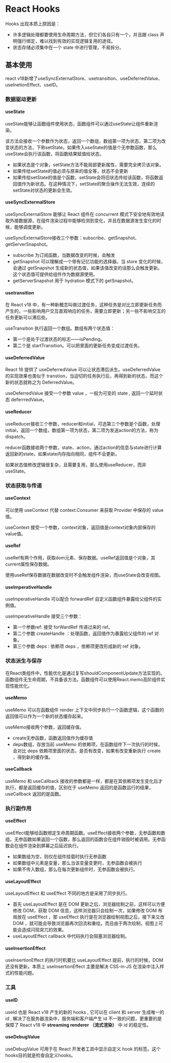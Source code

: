 # React Hooks

Hooks 出现本质上原因是：

- 许多逻辑处理都要使用生命周期方法，但它们各自只有一个，并且跟 class 声明强行绑定，难以找到有效的实现逻辑复用的途径。
- 状态存储必须集中在一个 state 中进行管理，不易拆分。

## 基本使用

react v18新增了useSyncExternalStore、usetransition、useDeferredValue、useInetionEffect、useID。

### 数据驱动更新

#### useState

useState能够让函数组件使用状态，函数组件可以通过useState让组件重新渲染。

该方法会接收一个参数作为状态，返回一个数组，数组第一项为状态，第二项为改变状态的方法，下称setState。如果传入useState的值是个无参数函数，那么useState会执行该函数，将函数结果赋值给状态。

* 如果状态是个对象，setState方法不能局部更新属性，需要完全拷贝该对象。
* 如果传给setState的值必须与原来的值全等，状态不会更新
* 如果传给setState的值是个函数，setState会将旧状态传给该函数，将函数返回值作为新状态。在这种情况下，setState的聚合操作无法生效，连续的setState对状态的更新会生效。

#### useSyncExtermalStore

useSyncExternalStore 能够让 React 组件在 concurrent 模式下安全地有效地读取外接数据源，在组件渲染过程中能够检测到变化，并且在数据源发生变化的时候，能够调度更新。

useSyncExternalStore接收三个参数：subscribe、getSnapshot、getServerSnapshot。

* subscribe 为订阅函数，当数据改变的时候，会触发
* getSnapshot 可以理解成一个带有记忆功能的选择器。当 store 变化的时候，会通过 getSnapshot 生成新的状态值，如果该值改变的话那么会触发更新。这个状态值可提供给组件作为数据源使用。
* getServerSnapshot 用于 hydration 模式下的 getSnapshot。

#### usetransition

在 React v18 中，有一种新概念叫做过渡任务，这种任务是对比立即更新任务而产生的，一些影响用户交互直观响应的任务，需要立即更新；另一些不影响交互的任务更新可以滞后些。

useTransition 执行返回一个数组。数组有两个状态值：

- 第一个是处于过渡状态的标志——isPending。
- 第二个是 startTransition。可以把里面的更新任务变成过渡任务。

#### useDeferredValue

React 18 提供了 useDeferredValue 可以让状态滞后派生。useDeferredValue 的实现效果也类似于 transtion，当迫切的任务执行后，再得到新的状态，而这个新的状态就称之为 DeferredValue。

useDeferredValue 接受一个参数 value ，一般为可变的 state , 返回一个延时状态 deferrredValue。

#### useReducer

useReducer接收三个参数，reducer和initial，可选第三个参数是个函数，处理initial，返回一个数组，数组第一项为状态，第二项为发送action的方法，称为dispatch。

reducer函数接收两个参数，state、action，通过action的信息与state进行计算返回新的state，如果state内存指向相同，组件不会更新。

如果状态值修改逻辑很复杂，且需要复用，那么使用useReducer，而非useState。

### 状态获取与传递

#### useContext

可以使用 useContext 代替 context.Consumer 来获取 Provider 中保存的 value 值。

useContext 接受一个参数，context对象，返回值是context对象内部保存的value值。

#### useRef

useRef有两个作用，获取dom元素、保存数据。useRef返回值是个对象，其current属性保存数据。

使用useRef保存数据在数据改变时不会触发组件渲染，而useState会改变视图。

#### useImperativeHandle

useImperativeHandle 可以配合 forwardRef 自定义函数组件暴露给父组件的实例值。

useImperativeHandle 接受三个参数：

- 第一个参数ref: 接受 forWardRef 传递过来的 ref。
- 第二个参数 createHandle ：处理函数，返回值作为暴露给父组件的 ref 对象。
- 第三个参数 deps : 依赖项 deps ，依赖项更改形成新的 ref 对象。

### 状态派生与保存

在React类组件中，性能优化是通过复写shouldComponentUpdate方法实现的。函数组件无生命周期，不具备该方法。函数组件可以使用React.memo高阶组件实现性能优化。

#### useMemo

useMemo 可以在函数组件 render 上下文中同步执行一个函数逻辑，这个函数的返回值可以作为一个新的状态缓存起来。

useMemo接收两个参数，返回缓存值。

* create无参函数，函数返回值作为缓存值
* deps数组，存放当前 useMemo 的依赖项，在函数组件下一次执行的时候，会对比 deps 依赖项里面的状态，是否有改变，如果有改变重新执行 create ，得到新的缓存值。

#### useCallback

useMemo 和 useCallback 接收的参数都是一样，都是在其依赖项发生变化后才执行，都是返回缓存的值，区别在于 useMemo 返回的是函数运行的结果，useCallback 返回的是函数。

### 执行副作用

#### useEffect

useEffect能够给函数绑定生命周期函数。useEffect接收两个参数，无参函数和数组。无参函数如果返回一个函数，那么返回的函数会在组件销毁时被调用。无参函数会在组件渲染到屏幕之后延迟执行。

* 如果数组为空，则仅在组件挂载时执行无参函数
* 如果数组中元素是变量，那么当该变量变更时，无参函数会被执行
* 如果不传入数组，那么在每次更新组件时，无参函数会被执行。

#### useLayoutEffect

useLayoutEffect 和 useEffect 不同的地方是采用了同步执行。

* 首先 useLayoutEffect 是在 DOM 更新之后，浏览器绘制之前，这样可以方便修改 DOM，获取 DOM 信息，这样浏览器只会绘制一次，如果修改 DOM 布局放在 useEffect ，那 useEffect 执行是在浏览器绘制视图之后，接下来又改 DOM ，就可能会导致浏览器再次回流和重绘。而且由于两次绘制，视图上可能会造成闪现突兀的效果。
* useLayoutEffect callback 中代码执行会阻塞浏览器绘制。

#### useInsertionEffect

useInsertionEffect 的执行时机要比 useLayoutEffect 提前，执行的时候，DOM 还没有更新。本质上 useInsertionEffect 主要是解决 CSS-in-JS 在渲染中注入样式的性能问题。

### 工具

#### useID

useId 也是 React v18 产生的新的 hooks , 它可以在 client 和 server 生成唯一的 id , 解决了在服务器渲染中，服务端和客户端产生 id 不一致的问题，更重要的是保障了 React v18 中 **streaming renderer （流式渲染）** 中 id 的稳定性。

#### useDebugValue

useDebugValue 可用于在 React 开发者工具中显示自定义 hook 的标签。这个hooks目的就是检查自定义hooks。
